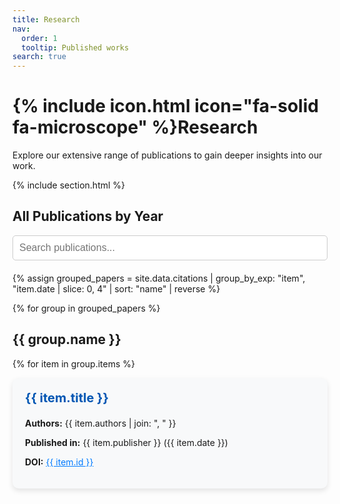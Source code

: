 ```yaml
---
title: Research
nav:
  order: 1
  tooltip: Published works
search: true
---
```


# {% include icon.html icon="fa-solid fa-microscope" %}Research

Explore our extensive range of publications to gain deeper insights into our work. 

{% include section.html %}

## All Publications by Year

<!-- Search Box -->
<div style="margin-bottom: 20px;">
  <input type="text" id="search-box" placeholder="Search publications..." 
         style="width: 100%; padding: 10px; font-size: 16px; border: 1px solid #ccc; border-radius: 5px;">
</div>

<!-- Start of Publication List -->
<div id="publications-list">
  {% assign grouped_papers = site.data.citations | group_by_exp: "item", "item.date | slice: 0, 4" | sort: "name" | reverse %}

  {% for group in grouped_papers %}
  <h2 class="year-header">{{ group.name }}</h2>

  {% for item in group.items %}
  <div class="searchable-item" style="background: #f8f9fa; padding: 20px; border-radius: 10px; box-shadow: 0px 4px 8px rgba(0,0,0,0.1); margin-bottom: 24px; display: flex; justify-content: space-between; align-items: center;">
    <div style="flex: 1;">
      <h3 style="margin-top: 0; font-size: 20px;">
        <a href="{{ item.link }}" style="text-decoration: none; color: #0056b3;">{{ item.title }}</a>
      </h3>
      <p><strong>Authors:</strong> {{ item.authors | join: ", " }}</p>
      <p><strong>Published in:</strong> {{ item.publisher }} ({{ item.date }})</p>
      <p><strong>DOI:</strong> <a href="{{ item.link }}" style="color: #007bff;">{{ item.id }}</
